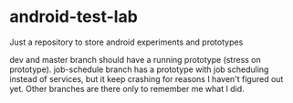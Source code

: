 # android-test-lab
Just a repository to store android experiments and prototypes 

dev and master branch should have a running prototype (stress on prototype).
job-schedule branch has a prototype with job scheduling instead of services, but it keep crashing for reasons I haven't figured out yet.
Other branches are there only to remember me what I did. 
